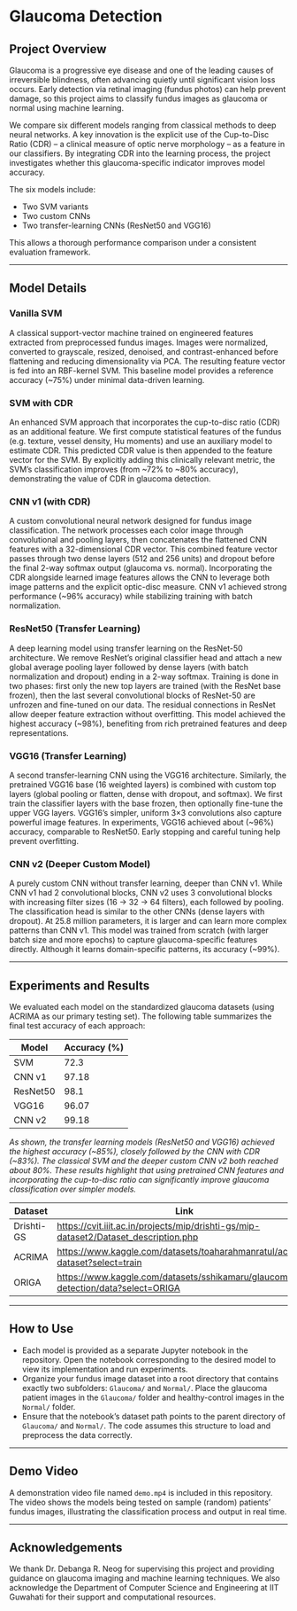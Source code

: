 
# Glaucoma Detection

## Project Overview
Glaucoma is a progressive eye disease and one of the leading causes of irreversible blindness, often advancing quietly until significant vision loss occurs. Early detection via retinal imaging (fundus photos) can help prevent damage, so this project aims to classify fundus images as glaucoma or normal using machine learning.

We compare six different models ranging from classical methods to deep neural networks. A key innovation is the explicit use of the Cup-to-Disc Ratio (CDR) – a clinical measure of optic nerve morphology – as a feature in our classifiers. By integrating CDR into the learning process, the project investigates whether this glaucoma-specific indicator improves model accuracy.

The six models include:
- Two SVM variants  
- Two custom CNNs  
- Two transfer-learning CNNs (ResNet50 and VGG16)  

This allows a thorough performance comparison under a consistent evaluation framework.

---

## Model Details

### Vanilla SVM
A classical support-vector machine trained on engineered features extracted from preprocessed fundus images. Images were normalized, converted to grayscale, resized, denoised, and contrast-enhanced before flattening and reducing dimensionality via PCA. The resulting feature vector is fed into an RBF-kernel SVM. This baseline model provides a reference accuracy (~75%) under minimal data-driven learning.

### SVM with CDR
An enhanced SVM approach that incorporates the cup-to-disc ratio (CDR) as an additional feature. We first compute statistical features of the fundus (e.g. texture, vessel density, Hu moments) and use an auxiliary model to estimate CDR. This predicted CDR value is then appended to the feature vector for the SVM. By explicitly adding this clinically relevant metric, the SVM’s classification improves (from ~72% to ~80% accuracy), demonstrating the value of CDR in glaucoma detection.

### CNN v1 (with CDR)
A custom convolutional neural network designed for fundus image classification. The network processes each color image through convolutional and pooling layers, then concatenates the flattened CNN features with a 32-dimensional CDR vector. This combined feature vector passes through two dense layers (512 and 256 units) and dropout before the final 2-way softmax output (glaucoma vs. normal). Incorporating the CDR alongside learned image features allows the CNN to leverage both image patterns and the explicit optic-disc measure. CNN v1 achieved strong performance (~96% accuracy) while stabilizing training with batch normalization.

### ResNet50 (Transfer Learning)
A deep learning model using transfer learning on the ResNet-50 architecture. We remove ResNet’s original classifier head and attach a new global average pooling layer followed by dense layers (with batch normalization and dropout) ending in a 2-way softmax. Training is done in two phases: first only the new top layers are trained (with the ResNet base frozen), then the last several convolutional blocks of ResNet-50 are unfrozen and fine-tuned on our data. The residual connections in ResNet allow deeper feature extraction without overfitting. This model achieved the highest accuracy (~98%), benefiting from rich pretrained features and deep representations.

### VGG16 (Transfer Learning)
A second transfer-learning CNN using the VGG16 architecture. Similarly, the pretrained VGG16 base (16 weighted layers) is combined with custom top layers (global pooling or flatten, dense with dropout, and softmax). We first train the classifier layers with the base frozen, then optionally fine-tune the upper VGG layers. VGG16’s simpler, uniform 3×3 convolutions also capture powerful image features. In experiments, VGG16 achieved about (~96%) accuracy, comparable to ResNet50. Early stopping and careful tuning help prevent overfitting.

### CNN v2 (Deeper Custom Model)
A purely custom CNN without transfer learning, deeper than CNN v1. While CNN v1 had 2 convolutional blocks, CNN v2 uses 3 convolutional blocks with increasing filter sizes (16 → 32 → 64 filters), each followed by pooling. The classification head is similar to the other CNNs (dense layers with dropout). At 25.8 million parameters, it is larger and can learn more complex patterns than CNN v1. This model was trained from scratch (with larger batch size and more epochs) to capture glaucoma-specific features directly. Although it learns domain-specific patterns, its accuracy (~99%).

---

## Experiments and Results

We evaluated each model on the standardized glaucoma datasets (using ACRIMA as our primary testing set). The following table summarizes the final test accuracy of each approach:

| Model            | Accuracy (%) |
|------------------|--------------|
| SVM              | 72.3         |
| CNN v1           | 97.18        |
| ResNet50         | 98.1         |
| VGG16            | 96.07        |
| CNN v2           | 99.18        |


*As shown, the transfer learning models (ResNet50 and VGG16) achieved the highest accuracy (~85%), closely followed by the CNN with CDR (~83%). The classical SVM and the deeper custom CNN v2 both reached about 80%. These results highlight that using pretrained CNN features and incorporating the cup-to-disc ratio can significantly improve glaucoma classification over simpler models.*

| Dataset            | Link |
|------------------|--------------|
| Drishti-GS             | https://cvit.iiit.ac.in/projects/mip/drishti-gs/mip-dataset2/Dataset_description.php      |
| ACRIMA         | https://www.kaggle.com/datasets/toaharahmanratul/acrima-dataset?select=train       |
| ORIGA        | https://www.kaggle.com/datasets/sshikamaru/glaucoma-detection/data?select=ORIGA       |


---

## How to Use

- Each model is provided as a separate Jupyter notebook in the repository. Open the notebook corresponding to the desired model to view its implementation and run experiments.
- Organize your fundus image dataset into a root directory that contains exactly two subfolders: `Glaucoma/` and `Normal/`. Place the glaucoma patient images in the `Glaucoma/` folder and healthy-control images in the `Normal/` folder.
- Ensure that the notebook’s dataset path points to the parent directory of `Glaucoma/` and `Normal/`. The code assumes this structure to load and preprocess the data correctly.

---

## Demo Video

A demonstration video file named `demo.mp4` is included in this repository. The video shows the models being tested on sample (random) patients’ fundus images, illustrating the classification process and output in real time.

---

## Acknowledgements

We thank Dr. Debanga R. Neog for supervising this project and providing guidance on glaucoma imaging and machine learning techniques. We also acknowledge the Department of Computer Science and Engineering at IIT Guwahati for their support and computational resources.
